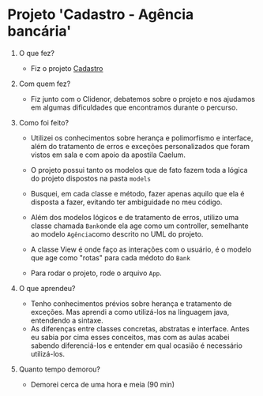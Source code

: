 # Projeto 'Cadastro - Agência bancária'

1. O que fez?
    - Fiz o projeto [Cadastro](https://github.com/qxcodepoo/arcade/blob/master/base/013/Readme.md)

2. Com quem fez?
    - Fiz junto com o Clidenor, debatemos sobre o projeto e nos ajudamos em algumas dificuldades que encontramos durante o percurso.

3. Como foi feito?
    
    - Utilizei os conhecimentos sobre herança e polimorfismo e interface, além do tratamento de erros e exceções personalizados que foram vistos em sala e com apoio da apostila Caelum.
    - O projeto possui tanto os modelos que de fato fazem toda a lógica do projeto dispostos na pasta `models`

    - Busquei, em cada classe e método, fazer apenas aquilo que ela é disposta a fazer, evitando ter ambiguidade no meu código.

    - Além dos modelos lógicos e de tratamento de erros, utilizo uma classe chamada `Bank`onde ela age como um controller, semelhante ao modelo `Agência`como descrito no UML do projeto.

    - A classe View é onde faço as interações com o usuário, é o modelo que age como "rotas" para cada médoto do `Bank`

    - Para rodar o projeto, rode o arquivo `App`. 

4. O que aprendeu?
    
    - Tenho conhecimentos prévios sobre herança e tratamento de exceções. Mas aprendi a como utilizá-los na linguagem java, entendendo a sintaxe.
    - As diferenças entre classes concretas, abstratas e interface. Antes eu sabia por cima esses conceitos, mas com as aulas acabei sabendo diferenciá-los e entender em qual ocasião é necessário utilizá-los.

5. Quanto tempo demorou?
    - Demorei cerca de uma hora e meia (90 min)